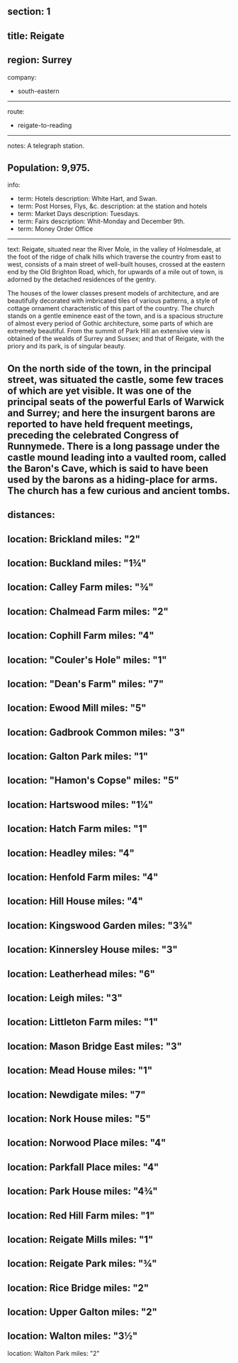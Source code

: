 section: 1
----
title: Reigate
----
region: Surrey
----
company:
- south-eastern
----
route:
- reigate-to-reading
----
notes: A telegraph station.

Population: 9,975.
----
info:
- term: Hotels
  description: White Hart, and Swan.
- term: Post Horses, Flys, &c.
  description: at the station and hotels
- term: Market Days
  description: Tuesdays.
- term: Fairs
  description: Whit-Monday and December 9th.
- term: Money Order Office
----
text: Reigate, situated near the River Mole, in the valley of Holmesdale, at the foot of the ridge of chalk hills which traverse the country from east to west, consists of a main street of well-built houses, crossed at the eastern end by the Old Brighton Road, which, for upwards of a mile out of town, is adorned by the detached residences of the gentry.

The houses of the lower classes present models of architecture, and are beautifully decorated with imbricated tiles of various patterns, a style of cottage ornament characteristic of this part of the country. The church stands on a gentle eminence east of the town, and is a spacious structure of almost every period of Gothic architecture, some parts of which are extremely beautiful. From the summit of Park Hill an extensive view is obtained of the wealds of Surrey and Sussex; and that of Reigate, with the priory and its park, is of singular beauty.

On the north side of the town, in the principal street, was situated the castle, some few traces of which are yet visible. It was one of the principal seats of the powerful Earls of Warwick and Surrey; and here the insurgent barons are reported to have held frequent meetings, preceding the celebrated Congress of Runnymede. There is a long passage under the castle mound leading into a vaulted room, called the Baron's Cave, which is said to have been used by the barons as a hiding-place for arms. The church has a few curious and ancient tombs.
----
distances:
- 
  location: Brickland
  miles: "2"
- 
  location: Buckland
  miles: "1¾"
- 
  location: Calley Farm
  miles: "¾"
- 
  location: Chalmead Farm
  miles: "2"
- 
  location: Cophill Farm
  miles: "4"
- 
  location: "Couler's Hole"
  miles: "1"
- 
  location: "Dean's Farm"
  miles: "7"
- 
  location: Ewood Mill
  miles: "5"
- 
  location: Gadbrook Common
  miles: "3"
- 
  location: Galton Park
  miles: "1"
- 
  location: "Hamon's Copse"
  miles: "5"
- 
  location: Hartswood
  miles: "1¼"
- 
  location: Hatch Farm
  miles: "1"
- 
  location: Headley
  miles: "4"
- 
  location: Henfold Farm
  miles: "4"
- 
  location: Hill House
  miles: "4"
- 
  location: Kingswood Garden
  miles: "3¾"
- 
  location: Kinnersley House
  miles: "3"
- 
  location: Leatherhead
  miles: "6"
- 
  location: Leigh
  miles: "3"
- 
  location: Littleton Farm
  miles: "1"
- 
  location: Mason Bridge East
  miles: "3"
- 
  location: Mead House
  miles: "1"
- 
  location: Newdigate
  miles: "7"
- 
  location: Nork House
  miles: "5"
- 
  location: Norwood Place
  miles: "4"
- 
  location: Parkfall Place
  miles: "4"
- 
  location: Park House
  miles: "4¾"
- 
  location: Red Hill Farm
  miles: "1"
- 
  location: Reigate Mills
  miles: "1"
- 
  location: Reigate Park
  miles: "¾"
- 
  location: Rice Bridge
  miles: "2"
- 
  location: Upper Galton
  miles: "2"
- 
  location: Walton
  miles: "3½"
- 
  location: Walton Park
  miles: "2"
